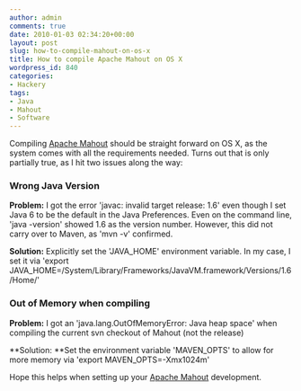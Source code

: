 ```yaml
---
author: admin
comments: true
date: 2010-01-03 02:34:20+00:00
layout: post
slug: how-to-compile-mahout-on-os-x
title: How to compile Apache Mahout on OS X
wordpress_id: 840
categories:
- Hackery
tags:
- Java
- Mahout
- Software
---
```


Compiling [Apache Mahout](http://lucene.apache.org/mahout/) should be straight forward on OS X, as the system comes with all the requirements needed. Turns out that is only partially true, as I hit two issues along the way:


### Wrong Java Version


**Problem:** I got the error 'javac: invalid target release: 1.6' even though I set Java 6 to be the default in the Java Preferences. Even on the command line, 'java -version' showed 1.6 as the version number. However, this did not carry over to Maven, as 'mvn -v' confirmed.

**Solution:** Explicitly set the 'JAVA_HOME' environment variable. In my case, I set it via 'export JAVA_HOME=/System/Library/Frameworks/JavaVM.framework/Versions/1.6/Home/'


### Out of Memory when compiling


**Problem:** I got an 'java.lang.OutOfMemoryError: Java heap space' when compiling the current svn checkout of Mahout (not the release)

**Solution: **Set the environment variable 'MAVEN_OPTS' to allow for more memory via 'export MAVEN_OPTS=-Xmx1024m'

Hope this helps when setting up your [Apache Mahout](http://lucene.apache.org/mahout/) development.
